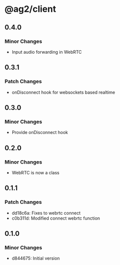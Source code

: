 # @ag2/client

## 0.4.0

### Minor Changes

- Input audio forwarding in WebRTC

## 0.3.1

### Patch Changes

- onDisconnect hook for websockets based realtime

## 0.3.0

### Minor Changes

- Provide onDisconnect hook

## 0.2.0

### Minor Changes

- WebRTC is now a class

## 0.1.1

### Patch Changes

- dd18c6a: Fixes to webrtc connect
- c0b311d: Modified connect webrtc function

## 0.1.0

### Minor Changes

- d844675: Initial version
